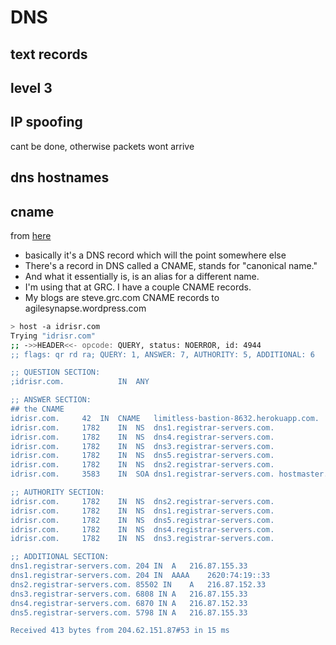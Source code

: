 # DNS

## text records

## level 3

## IP spoofing
cant be done, otherwise packets wont arrive

##

## dns hostnames

## cname
from [here](https://www.grc.com/sn/sn-580.htm)

* basically it's a DNS record which will the point somewhere else
* There's a record in DNS called a CNAME, stands for "canonical name."
* And what it essentially is, is an alias for a different name.
* I'm using that at GRC. I have a couple CNAME records.
* My blogs are steve.grc.com CNAME records to agilesynapse.wordpress.com

```bash
> host -a idrisr.com
Trying "idrisr.com"
;; ->>HEADER<<- opcode: QUERY, status: NOERROR, id: 4944
;; flags: qr rd ra; QUERY: 1, ANSWER: 7, AUTHORITY: 5, ADDITIONAL: 6

;; QUESTION SECTION:
;idrisr.com.			IN	ANY

;; ANSWER SECTION:
## the CNAME
idrisr.com.		42	IN	CNAME	limitless-bastion-8632.herokuapp.com.
idrisr.com.		1782	IN	NS	dns1.registrar-servers.com.
idrisr.com.		1782	IN	NS	dns4.registrar-servers.com.
idrisr.com.		1782	IN	NS	dns3.registrar-servers.com.
idrisr.com.		1782	IN	NS	dns5.registrar-servers.com.
idrisr.com.		1782	IN	NS	dns2.registrar-servers.com.
idrisr.com.		3583	IN	SOA	dns1.registrar-servers.com. hostmaster.registrar-servers.com. 2015110502 43200 3600 604800 3601

;; AUTHORITY SECTION:
idrisr.com.		1782	IN	NS	dns2.registrar-servers.com.
idrisr.com.		1782	IN	NS	dns1.registrar-servers.com.
idrisr.com.		1782	IN	NS	dns5.registrar-servers.com.
idrisr.com.		1782	IN	NS	dns4.registrar-servers.com.
idrisr.com.		1782	IN	NS	dns3.registrar-servers.com.

;; ADDITIONAL SECTION:
dns1.registrar-servers.com. 204	IN	A	216.87.155.33
dns1.registrar-servers.com. 204	IN	AAAA	2620:74:19::33
dns2.registrar-servers.com. 85502 IN	A	216.87.152.33
dns3.registrar-servers.com. 6808 IN	A	216.87.155.33
dns4.registrar-servers.com. 6870 IN	A	216.87.152.33
dns5.registrar-servers.com. 5798 IN	A	216.87.155.33

Received 413 bytes from 204.62.151.87#53 in 15 ms
```
